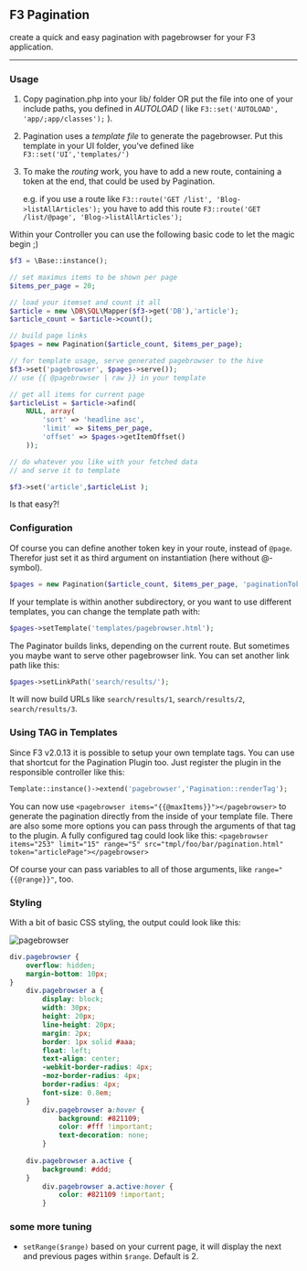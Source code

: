 ## F3 Pagination

create a quick and easy pagination with pagebrowser for your F3 application.

***

### Usage

1.	Copy pagination.php into your lib/ folder OR put the file into one of your include paths, you defined in *AUTOLOAD* ( like `F3::set('AUTOLOAD', 'app/;app/classes');` ).

2.	Pagination uses a *template file* to generate the pagebrowser. Put this template in your UI folder, you've defined like `F3::set('UI','templates/')`

3.	To make the *routing* work, you have to add a new route, containing a token at the end, that could be used by Pagination. 
	
	e.g. if you use a route like `F3::route('GET /list', 'Blog->listAllArticles');` 
	you have to add this route `F3::route('GET /list/@page', 'Blog->listAllArticles');`


Within your Controller you can use the following basic code to let the magic begin ;)

``` php
$f3 = \Base::instance();

// set maximus items to be shown per page
$items_per_page = 20;

// load your itemset and count it all
$article = new \DB\SQL\Mapper($f3->get('DB'),'article');
$article_count = $article->count();

// build page links
$pages = new Pagination($article_count, $items_per_page);

// for template usage, serve generated pagebrowser to the hive
$f3->set('pagebrowser', $pages->serve()); 
// use {{ @pagebrowser | raw }} in your template

// get all items for current page
$articleList = $article->afind(
	NULL, array(
		'sort' => 'headline asc', 
		'limit' => $items_per_page, 
		'offset' => $pages->getItemOffset()
	));

// do whatever you like with your fetched data
// and serve it to template

$f3->set('article',$articleList );
```
	
Is that easy?!

### Configuration

Of course you can define another token key in your route, instead of `@page`. Therefor just set it as third argument on instantiation (here without @-symbol).
``` php
$pages = new Pagination($article_count, $items_per_page, 'paginationToken');
```	
If your template is within another subdirectory, or you want to use different templates, you can change the template path with:
``` php
$pages->setTemplate('templates/pagebrowser.html');
```
The Paginator builds links, depending on the current route. But sometimes you maybe want to serve other pagebrowser link. You can set another link path like this:
``` php
$pages->setLinkPath('search/results/');
```	
It will now build URLs like `search/results/1`, `search/results/2`, `search/results/3`.


### Using <pagination> TAG in Templates

Since F3 v2.0.13 it is possible to setup your own template tags. You can use that shortcut for the Pagination Plugin too. Just register the plugin in the responsible controller like this:
``` php	
Template::instance()->extend('pagebrowser','Pagination::renderTag');
```
	
You can now use `<pagebrowser items="{{@maxItems}}"></pagebrowser>` to generate the pagination directly from the inside of your template file.
There are also some more options you can pass through the arguments of that tag to the plugin. A fully configured tag could look like this:
`<pagebrowser items="253" limit="15" range="5" src="tmpl/foo/bar/pagination.html" token="articlePage"></pagebrowser>`

Of course your can pass variables to all of those arguments, like `range="{{@range}}"`, too.	


### Styling

With a bit of basic CSS styling, the output could look like this:

![pagebrowser](http://img7.imagebanana.com/img/4j8o59n4/pagebrowser.png)

``` css
div.pagebrowser {
	overflow: hidden;
	margin-bottom: 10px;
}
	div.pagebrowser a {
		display: block;
		width: 30px;
		height: 20px;
		line-height: 20px;
		margin: 2px;
		border: 1px solid #aaa;
		float: left;
		text-align: center;
		-webkit-border-radius: 4px; 
		-moz-border-radius: 4px; 
		border-radius: 4px;  
		font-size: 0.8em;
	}			
		div.pagebrowser a:hover {
			background: #821109;
			color: #fff !important;
			text-decoration: none;
		}
		
	div.pagebrowser a.active {
		background: #ddd;
	}
		div.pagebrowser a.active:hover {
			color: #821109 !important;			
		}
```

### some more tuning

-	`setRange($range)`
	based on your current page, it will display the next and previous pages within `$range`. Default is 2. 


